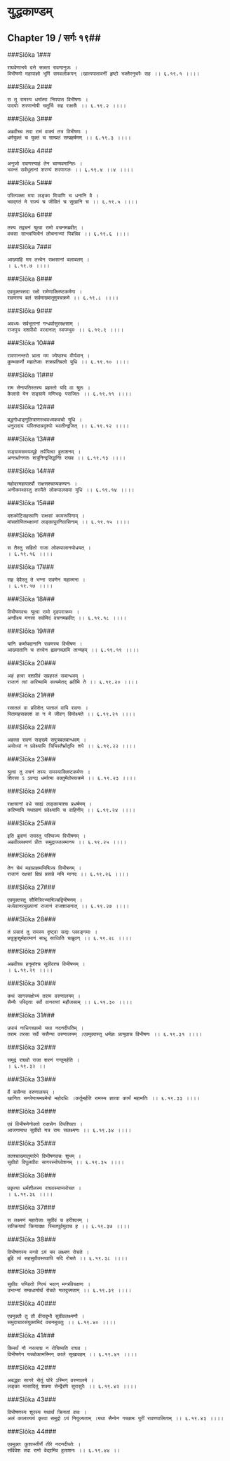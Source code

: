 युद्धकाण्डम्
===============================


## Chapter 19  / सर्गः १९##


###Slōka 1###


    राघवेणाभये दत्ते सन्नता रावणानुजः ।
    विभीषणो महापाज्ञो भूमिं समवलोकयन् ।खात्पपातावनीं हृष्टो भक्तैरनुचरैः सह ।। ६.१९.१ ।।।।


###Slōka 2###


    स तु रामस्य धर्मात्मा निपपात विभीषणः ।
    पादयोः शरणान्वेषी चतुर्भिः सह राक्षसैः ।। ६.१९.२ ।।।।


###Slōka 3###


    अब्रवीच्च तदा रामं वाक्यं तत्र विभीषणः ।
    धर्मयुक्तं च युक्तं च साम्प्रतं सम्प्रहर्षणम् ।। ६.१९.३ ।।।।


###Slōka 4###


    अनुजो रावणस्याहं तेन चाप्यवमानितः ।
    भवन्तं सर्वभूतानां शरण्यं शरणागतः ।। ६.१९.४ ।।४ ।।।।


###Slōka 5###


    परित्यक्ता मया लङ्का मित्राणि च धनानि वै ।
    भवद्गतं मे राज्यं च जीवितं च सुखानि च ।। ६.१९.५ ।।।।


###Slōka 6###


    तस्य तद्वचनं श्रुत्वा रामो वचनमब्रवीत् ।
    वचसा सान्त्वयित्वैनं लोचनाभ्यां पिबन्निव ।। ६.१९.६ ।।।।


###Slōka 7###


    आख्याहि मम तत्त्वेन राक्षसानां बलाबलम् ।
    । ६.१९.७ ।।।।


###Slōka 8###


    एवमुक्तस्तदा रक्षो रामेणाक्लिष्टकर्मणा ।
    रावणस्य बलं सर्वमाख्यातुमुपचक्रमे ।। ६.१९.८ ।।।।


###Slōka 9###


    अवध्यः सर्वभूतानां गन्धर्वासुररक्षसाम् ।
    राजपुत्र दशग्रीवो वरदानात् स्वयम्भुवः ।। ६.१९.९ ।।।।


###Slōka 10###


    रावणानन्तरो भ्राता मम ज्येष्ठश्च वीर्यवान् ।
    कुम्भकर्णो महातेजाः शक्रप्रतिबलो युधि ।। ६.१९.१० ।।।।


###Slōka 11###


    राम सेनापतिस्तस्य प्रहस्तो यदि वा श्रुतः ।
    कैलासे येन सङ्ग्रामे मणिभद्रः पराजितः ।। ६.१९.११ ।।।।


###Slōka 12###


    बद्धगोधाङ्गुलित्राणस्त्ववध्यकवचो युधि ।
    धनुरादाय यस्तिष्ठन्नदृश्यो भवतीन्द्रजित् ।। ६.१९.१२ ।।।।


###Slōka 13###


    सङ्ग्रामसमयव्यूहे तर्पयित्वा हुताशनम् ।
    अन्तर्धानगतः शत्रूनिन्द्रजिद्धन्ति राघव ।। ६.१९.१३ ।।।।


###Slōka 14###


    महोदरमहापार्श्वौ राक्षसश्चाप्यकम्पनः ।
    अनीकस्थास्तु तस्यैते लोकपालसमा युधि ।। ६.१९.१४ ।।।।


###Slōka 15###


    दशकोटिसहस्राणि राक्षसां कामरूपिणाम् ।
    मांसशोणितभक्षाणां लङ्कापुरनिवासिनाम् ।। ६.१९.१५ ।।।।


###Slōka 16###


    स तैस्तु सहितो राजा लोकपालानयोधयत् ।
    । ६.१९.१६ ।।।।


###Slōka 17###


    सह देवैस्तु ते भग्ना रावणेन महात्मना ।
    । ६.१९.१७ ।।।।


###Slōka 18###


    विभीषणवचः श्रुत्वा रामो दृढपराक्रमः ।
    अन्वीक्ष्य मनसा सर्वमिदं वचनमब्रवीत् ।। ६.१९.१८ ।।।।


###Slōka 19###


    यानि कर्मापदानानि रावणस्य विभीषण ।
    आख्यातानि च तत्त्वेन ह्यवगच्छामि तान्यहम् ।। ६.१९.१९ ।।।।


###Slōka 20###


    अहं हत्वा दशग्रीवं सप्रहस्तं सबान्धवम् ।
    राजानं त्वां करिष्यामि सत्यमेतद् ब्रवीमि ते ।। ६.१९.२० ।।।।


###Slōka 21###


    रसातलं वा प्रविशेत् पातालं वापि रावणः ।
    पितामहसकाशं वा न मे जीवन् विमोक्ष्यते ।। ६.१९.२१ ।।।।


###Slōka 22###


    अहत्वा रावणं सङ्ख्ये सपुत्रबलबान्धवम् ।
    अयोध्यां न प्रवेक्ष्यामि त्रिभिस्तैर्भ्रातृभिः शपे ।। ६.१९.२२ ।।।।


###Slōka 23###


    श्रुत्वा तु वचनं तस्य रामस्याक्लिष्टकर्मणः ।
    शिरसा ऽ ऽवन्द्य धर्मात्मा वक्तुमेवोपचक्रमे ।। ६.१९.२३ ।।।।


###Slōka 24###


    राक्षसानां वधे साह्यं लङ्कायाश्च प्रधर्षणम् ।
    करिष्यामि यथाप्राणं प्रवेक्ष्यामि च वाहिनीम् ।। ६.१९.२४ ।।।।


###Slōka 25###


    इति ब्रुवाणं रामस्तु परिष्वज्य विभीषणम् ।
    अब्रवील्लक्ष्णणं प्रीतः समुद्राज्जलमानय ।। ६.१९.२५ ।।।।


###Slōka 26###


    तेन चेमं महाप्राज्ञमभिषिञ्च विभीषणम् ।
    राजानं रक्षसां क्षिप्रं प्रसन्ने मयि मानद ।। ६.१९.२६ ।।।।


###Slōka 27###


    एवमुक्तस्तु सौमित्रिरभ्याषिञ्चद्विभीषणम् ।
    मध्येवानरमुख्यानां राजानं राजशासनात् ।। ६.१९.२७ ।।।।


###Slōka 28###


    तं प्रसादं तु रामस्य दृष्ट्वा सद्यः प्लवङ्गमाः ।
    प्रचुक्रुशुर्महात्मानं साधु साध्विति चाब्रुवन् ।। ६.१९.२८ ।।।।


###Slōka 29###


    अब्रवीच्च हनूमांश्च सुग्रीवश्च विभीषणम् ।
    । ६.१९.२९ ।।।।


###Slōka 30###


    कथं सागरमक्षोभ्यं तराम वरुणालयम् ।
    सैन्यैः परिवृताः सर्वे वानराणां महौजसाम् ।। ६.१९.३० ।।।।


###Slōka 31###


    उपायं नाधिगच्छामो यथा नदनदीपतिम् ।
    तराम तरसा सर्वे ससैन्या वरुणालयम् ।एवमुक्तस्तु धर्मज्ञः प्रत्युवाच विभीषणः ।। ६.१९.३१ ।।।।


###Slōka 32###


    समुद्रं राघवो राजा शरणं गन्तुमर्हति ।
    । ६.१९.३२ ।।


###Slōka 33###


    र्वे ससैन्या वरुणालयम् ।
    खानितः सगरेणायमप्रमेयो महोदधिः ।कर्तुमर्हति रामस्य ज्ञात्वा कार्यं महामतिः ।। ६.१९.३३ ।।।।


###Slōka 34###


    एवं विभीषणेनोक्तो राक्षसेन विपश्चिता ।
    आजगामाथ सुग्रीवो यत्र रामः सलक्ष्मणः ।। ६.१९.३४ ।।।।


###Slōka 35###


    ततश्चाख्यातुमारेभे विभीषणवचः शुभम् ।
    सुग्रीवो विपुलग्रीवः सागरस्योपवेशनम् ।। ६.१९.३५ ।।।।


###Slōka 36###


    प्रकृत्या धर्मशीलस्य राघवस्याप्यरोचत ।
    । ६.१९.३६ ।।।।


###Slōka 37###


    स लक्ष्मणं महातेजाः सुग्रीवं च हरीश्वरम् ।
    सत्क्रियार्थं क्रियादक्षः स्मितपूर्वमुवाच ह ।। ६.१९.३७ ।।।।


###Slōka 38###


    विभीषणस्य मन्त्रो ऽयं मम लक्ष्मण रोचते ।
    ब्रूहि त्वं सहसुग्रीवस्तवापि यदि रोचते ।। ६.१९.३८ ।।।।


###Slōka 39###


    सुग्रीवः पण्डितो नित्यं भवान् मन्त्रविचक्षणः ।
    उभाभ्यां सम्प्रधार्यार्थं रोचते यत्तदुच्यताम् ।। ६.१९.३९ ।।।।


###Slōka 40###


    एवमुक्तौ तु तौ वीरावुभौ सुग्रीवलक्ष्मणौ ।
    समुदाचारसंयुक्तमिदं वचनमूचतुः ।। ६.१९.४० ।।।।


###Slōka 41###


    किमर्थं नौ नरव्याघ्र न रोचिष्यति राघव ।
    विभीषणेन यच्चोक्तमस्मिन् काले सुखावहम् ।। ६.१९.४१ ।।।।


###Slōka 42###


    अबद्ध्वा सागरे सेतुं घोरे ऽस्मिन् वरुणालये ।
    लङ्का नासादितुं शक्या सेन्द्रैरपि सुरासुरैः ।। ६.१९.४२ ।।।।


###Slōka 43###


    विभीषणस्य शूरस्य यथार्थं क्रियतां वचः ।
    अलं कालात्ययं कृत्वा समुद्रो ऽयं नियुज्यताम् ।यथा सैन्येन गच्छामः पुरीं रावणपालिताम् ।। ६.१९.४३ ।।।।


###Slōka 44###


    एवमुक्तः कुशास्तीर्णे तीरे नदनदीपतेः ।
    संविवेश तदा रामो वेद्यामिव हुताशनः ।। ६.१९.४४ ।।


